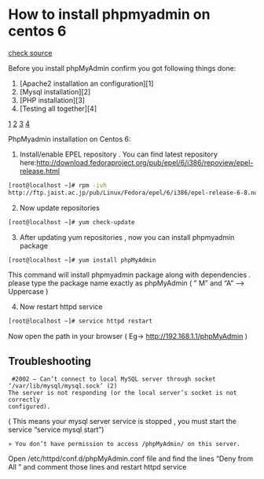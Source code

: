How to install phpmyadmin on centos 6
===

[check source](http://www.krizna.com/centos/)

Before you install phpMyAdmin confirm you got following things done:

1. [Apache2 installation an configuration][1]
2. [Mysql installation][2]
3. [PHP installation][3]
4. [Testing all together][4]

[1](http://www.krizna.com/centos/installing-apache2-mysql-server-php-centos-6-lamp/#apache)
[2](http://www.krizna.com/centos/installing-apache2-mysql-server-php-centos-6-lamp/#mysql)
[3](http://www.krizna.com/centos/installing-apache2-mysql-server-php-centos-6-lamp/#php)
[4](http://www.krizna.com/centos/installing-apache2-mysql-server-php-centos-6-lamp/#testing)

PhpMyadmin installation on Centos 6:

1. Install/enable EPEL repository . You can find latest repository here:<http://download.fedoraproject.org/pub/epel/6/i386/repoview/epel-release.html> 

```bash
[root@localhost ~]# rpm -ivh
http://ftp.jaist.ac.jp/pub/Linux/Fedora/epel/6/i386/epel-release-6-8.noarch.rpm
```

2.  Now update repositories

```bash
[root@localhost ~]# yum check-update
```

3. After updating yum repositories , now you can install phpmyadmin
package

```bash
[root@localhost ~]# yum install phpMyAdmin
```

This command will install phpmyadmin package along with dependencies . please type the package name exactly as phpMyAdmin ( ” M” and “A” –> Uppercase )

4. Now restart httpd service

```bash
[root@localhost ~]# service httpd restart
```

Now open the path in your browser ( Eg->  http://192.168.1.1/phpMyAdmin ) 

## Troubleshooting

```
 #2002 – Can’t connect to local MySQL server through socket
‘/var/lib/mysql/mysql.sock’ (2)
The server is not responding (or the local server’s socket is not correctly
configured).
```

( This means your mysql server service is stopped , you must start the service “service mysql start”)


```
» You don’t have permission to access /phpMyAdmin/ on this server.
```

Open /etc/httpd/conf.d/phpMyAdmin.conf file and find the lines “Deny from All ”
and comment those lines and restart httpd service







